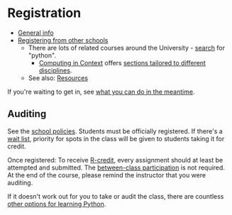 # Registration

- [General info](https://bulletin.columbia.edu/sipa/registration/)
- [Registering from other schools](https://bulletin.columbia.edu/sipa/registration/#crossregistrationtext)
  - There are lots of related courses around the University - [search](https://vergil.columbia.edu/) for "python".
    - [Computing in Context](index.md#comparison-to-computing-in-context) offers [sections tailored to different disciplines](https://computing-in-context.afeld.me/#course-overview).
  - See also: [Resources](resources.md)

If you're waiting to get in, see [what you can do in the meantime](joining_late.md#while-youre-waiting).

## Auditing

See the [school policies](https://www.sipa.columbia.edu/students/student-affairs/academic-advising-faq). Students must be officially registered. If there's a [wait list](joining_late.md#wait-list), priority for spots in the class will be given to students taking it for credit.

Once registered: To receive [R-credit](https://www.registrar.columbia.edu/content/grade-options#auditing), every assignment should at least be attempted and submitted. The [between-class participation](syllabus.md#participation) is not required. At the end of the course, please remind the instructor that you were auditing.

If it doesn't work out for you to take or audit the class, there are countless [other options for learning Python](resources.md).
